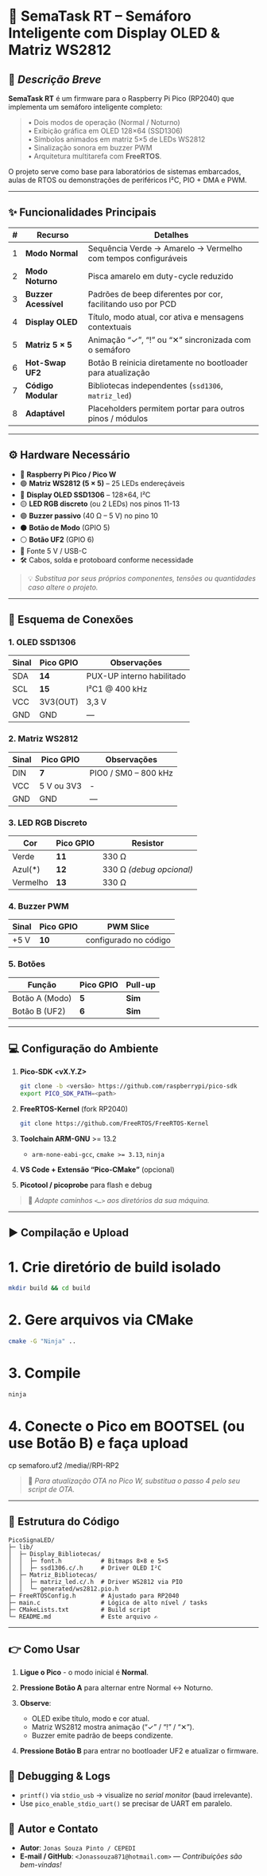 # 🚦 **SemaTask RT** – Semáforo Inteligente com Display OLED & Matriz WS2812

## 📘 *Descrição Breve*  
 **SemaTask RT** é um firmware para o Raspberry Pi Pico (RP2040) que implementa um semáforo inteligente completo:  
> • Dois modos de operação (Normal / Noturno)  
> • Exibição gráfica em OLED 128×64 (SSD1306)  
> • Símbolos animados em matriz 5×5 de LEDs WS2812  
> • Sinalização sonora em buzzer PWM  
> • Arquitetura multitarefa com **FreeRTOS**.  

O projeto serve como base para laboratórios de sistemas embarcados, aulas de RTOS ou demonstrações de periféricos I²C, PIO + DMA e PWM.

---

## ✨ Funcionalidades Principais
| # | Recurso | Detalhes |
|---|---------|----------|
| 1 | **Modo Normal** | Sequência Verde → Amarelo → Vermelho com tempos configuráveis |
| 2 | **Modo Noturno** | Pisca amarelo em duty-cycle reduzido |
| 3 | **Buzzer Acessível** | Padrões de beep diferentes por cor, facilitando uso por PCD|
| 4 | **Display OLED** | Título, modo atual, cor ativa e mensagens contextuais |
| 5 | **Matriz 5 × 5** | Animação “✓”, “!” ou “✕” sincronizada com o semáforo |
| 6 | **Hot-Swap UF2** | Botão B reinicia diretamente no bootloader para atualização |
| 7 | **Código Modular** | Bibliotecas independentes (`ssd1306`, `matriz_led`) |
| 8 | **Adaptável** | Placeholders permitem portar para outros pinos / módulos |

---

## ⚙️ Hardware Necessário
- 🔴 **Raspberry Pi Pico / Pico W**  
- 🟢 **Matriz WS2812 (5 × 5)** – 25 LEDs endereçáveis  
- 🔵 **Display OLED SSD1306** – 128×64, I²C  
- 🟡 **LED RGB discreto** (ou 2 LEDs) nos pinos 11-13  
- 🟣 **Buzzer passivo** (40 Ω – 5 V) no pino 10  
- ⚫ **Botão de Modo** (GPIO 5)  
- ⚪ **Botão UF2** (GPIO 6)  
- 🔌 Fonte 5 V / USB-C  
- 🛠️ Cabos, solda e protoboard conforme necessidade  

> 💡 *Substitua por seus próprios componentes, tensões ou quantidades caso altere o projeto.*

---

## 🔌 Esquema de Conexões

### 1. OLED SSD1306
| Sinal | Pico GPIO | Observações |
|-------|-----------|-------------|
| SDA   | **14**    | PUX-UP interno habilitado |
| SCL   | **15**    | I²C1 @ 400 kHz |
| VCC   | 3V3(OUT)  | 3,3 V |
| GND   | GND       | — |

### 2. Matriz WS2812
| Sinal | Pico GPIO | Observações |
|-------|-----------|-------------|
| DIN   | **7**     | PIO0 / SM0 – 800 kHz |
| VCC   | 5 V ou 3V3| - |
| GND   | GND       | — |

### 3. LED RGB Discreto
| Cor | Pico GPIO | Resistor |
|-----|-----------|----------|
| Verde   | **11** | 330 Ω |
| Azul(*) | **12** | 330 Ω *(debug opcional)* |
| Vermelho| **13** | 330 Ω |

### 4. Buzzer PWM
| Sinal | Pico GPIO | PWM Slice |
|-------|-----------|-----------|
| +5 V  | **10**    | configurado no código |

### 5. Botões
| Função          | Pico GPIO | Pull-up |
|-----------------|-----------|---------|
| Botão A (Modo)  | **5**     | **Sim** |
| Botão B (UF2)   | **6**     | **Sim** |

---

## 💻 Configuração do Ambiente
1. **Pico-SDK <vX.Y.Z>**  
   ```bash
   git clone -b <versão> https://github.com/raspberrypi/pico-sdk
   export PICO_SDK_PATH=<path>


2. **FreeRTOS-Kernel** (fork RP2040)

   ```bash
   git clone https://github.com/FreeRTOS/FreeRTOS-Kernel
   ```
3. **Toolchain ARM-GNU** >= 13.2

   * `arm-none-eabi-gcc`, `cmake >= 3.13`, `ninja`
4. **VS Code + Extensão “Pico-CMake”** (opcional)
5. **Picotool / picoprobe** para flash e debug

> 📝 *Adapte caminhos `<…>` aos diretórios da sua máquina.*

---

## ▶️ Compilação e Upload


# 1. Crie diretório de build isolado
```bash
mkdir build && cd build
 ```

# 2. Gere arquivos via CMake
```bash
cmake -G "Ninja" ..
 ```
# 3. Compile
```bash
ninja
 ```
# 4. Conecte o Pico em BOOTSEL (ou use Botão B) e faça upload
cp semaforo.uf2 /media/<username>/RPI-RP2


> 🔄 *Para atualização OTA no Pico W, substitua o passo 4 pelo seu script de OTA.*

---

## 📁 Estrutura do Código

```
PicoSignaLED/
├─ lib/
│  ├─ Display_Bibliotecas/
│  │  ├─ font.h           # Bitmaps 8×8 e 5×5
│  │  ├─ ssd1306.c/.h     # Driver OLED I²C
│  ├─ Matriz_Bibliotecas/
│  │  ├─ matriz_led.c/.h  # Driver WS2812 via PIO
│  │  └─ generated/ws2812.pio.h
├─ FreeRTOSConfig.h       # Ajustado para RP2040
├─ main.c                 # Lógica de alto nível / tasks
├─ CMakeLists.txt         # Build script
└─ README.md              # Este arquivo ✍️
```

---

## 👉 Como Usar

1. **Ligue o Pico** - o modo inicial é **Normal**.
2. **Pressione Botão A** para alternar entre Normal ↔ Noturno.
3. **Observe**:

   * OLED exibe título, modo e cor atual.
   * Matriz WS2812 mostra animação (“✓” / “!” / “✕”).
   * Buzzer emite padrão de beeps condizente.
4. **Pressione Botão B** para entrar no bootloader UF2 e atualizar o firmware.


## 🐛 Debugging & Logs

* `printf()` via `stdio_usb` → visualize no *serial monitor* (baud irrelevante).
* Use `pico_enable_stdio_uart()` se precisar de UART em paralelo.

## 👤 Autor e Contato

* **Autor**: `Jonas Souza Pinto / CEPEDI`
* **E-mail / GitHub**: `<Jonassouza871@hotmail.com>` — *Contribuições são bem-vindas!*
